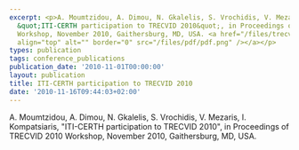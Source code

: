 ```yaml
---
excerpt: <p>A. Moumtzidou, A. Dimou, N. Gkalelis, S. Vrochidis, V. Mezaris, I. Kompatsiaris,
  &quot;ITI-CERTH participation to TRECVID 2010&quot;, in Proceedings of TRECVID 2010
  Workshop, November 2010, Gaithersburg, MD, USA. <a href="/files/trecvid2010.pdf"><img
  align="top" alt="" border="0" src="/files/pdf/pdf.png" /></a></p>
types: publication
tags: conference_publications
publication_date: '2010-11-01T00:00:00'
layout: publication
title: ITI-CERTH participation to TRECVID 2010
date: '2010-11-16T09:44:03+02:00'
---
```

<p>A. Moumtzidou, A. Dimou, N. Gkalelis, S. Vrochidis, V. Mezaris, I. Kompatsiaris, &quot;ITI-CERTH participation to TRECVID 2010&quot;, in Proceedings of TRECVID 2010 Workshop, November 2010, Gaithersburg, MD, USA. <a href="/files/trecvid2010.pdf"><img align="top" alt="" border="0" src="/files/pdf/pdf.png" /></a></p>
